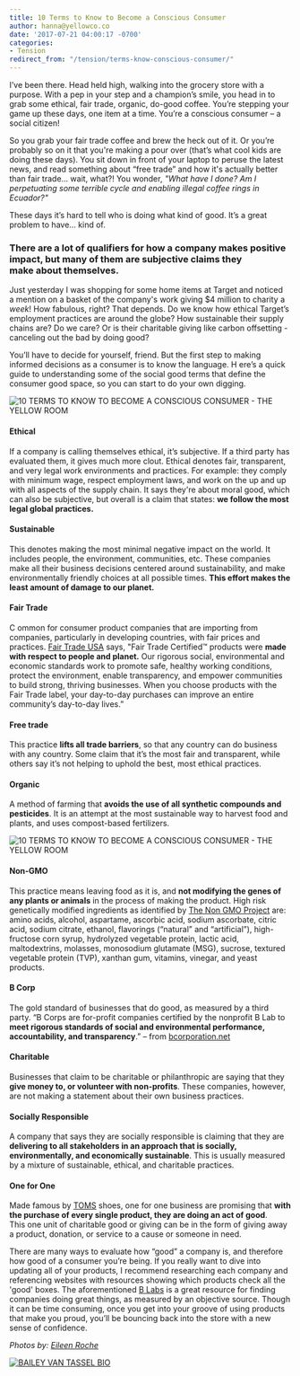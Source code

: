 ```yaml
---
title: 10 Terms to Know to Become a Conscious Consumer
author: hanna@yellowco.co
date: '2017-07-21 04:00:17 -0700'
categories:
- Tension
redirect_from: "/tension/terms-know-conscious-consumer/"
---
```


I’ve been there. Head held high, walking into the grocery store with a purpose. With a pep in your step and a champion’s smile, you head in to grab some ethical, fair trade, organic, do-good coffee. You’re stepping your game up these days, one item at a time. You’re a conscious consumer – a social citizen!

So you grab your fair trade coffee and brew the heck out of it. Or you’re probably so on it that you're making a pour over (that’s what cool kids are doing these days). You sit down in front of your laptop to peruse the latest news, and read something about “free trade” and how it's actually better than fair trade… wait, what?! You wonder, _"What have I done? Am I perpetuating some terrible cycle and enabling illegal coffee rings in Ecuador?"_

These days it’s hard to tell who is doing what kind of good. It’s a great problem to have… kind of.

### **There are a lot of qualifiers for how a company makes positive impact, but many of them are subjective claims they make about themselves.**

Just yesterday I was shopping for some home items at Target and noticed a mention on a basket of the company's work giving $4 million to charity a _week_! How fabulous, right? That depends. Do we know how ethical Target’s employment practices are around the globe? How sustainable their supply chains are? Do we care? Or is their charitable giving like carbon offsetting - canceling out the bad by doing good?

You’ll have to decide for yourself, friend. But the first step to making informed decisions as a consumer is to know the language. H ere’s a quick guide to understanding some of the social good terms that define the consumer good space, so you can start to do your own digging.

![10 TERMS TO KNOW TO BECOME A CONSCIOUS CONSUMER - THE YELLOW ROOM](https://yellow-blog-images.imgix.net/2017/07/040917_American-Weekend_Eileen-Roche_1869.jpg)

#### **Ethical**

If a company is calling themselves ethical, it’s subjective. If a third party has evaluated them, it gives much more clout. Ethical denotes fair, transparent, and very legal work environments and practices. For example: they comply with minimum wage, respect employment laws, and work on the up and up with all aspects of the supply chain. It says they're about moral good, which can also be subjective, but overall is a claim that states: **we follow the most legal global practices.**

#### **Sustainable**

This denotes making the most minimal negative impact on the world. It includes people, the environment, communities, etc. These companies make all their business decisions centered around sustainability, and make environmentally friendly choices at all possible times. **This effort makes the least amount of damage to our planet.**

#### **Fair Trade**

C ommon for consumer product companies that are importing from companies, particularly in developing countries, with fair prices and practices. [Fair Trade USA](http://fairtradeusa.org/) says, "Fair Trade Certified™ products were **made with respect to people and planet.** Our rigorous social, environmental and economic standards work to promote safe, healthy working conditions, protect the environment, enable transparency, and empower communities to build strong, thriving businesses. When you choose products with the Fair Trade label, your day-to-day purchases can improve an entire community’s day-to-day lives.”

#### **Free trade**

This practice **lifts all trade barriers**, so that any country can do business with any country. Some claim that it’s the most fair and transparent, while others say it’s not helping to uphold the best, most ethical practices.

#### **Organic**

A method of farming that **avoids the use of all synthetic compounds and pesticides**. It is an attempt at the most sustainable way to harvest food and plants, and uses compost-based fertilizers.

![10 TERMS TO KNOW TO BECOME A CONSCIOUS CONSUMER - THE YELLOW ROOM](https://yellow-blog-images.imgix.net/2017/07/040917_American-Weekend_Eileen-Roche_1863.jpg)

#### **Non-GMO**

This practice means leaving food as it is, and **not modifying the genes of any plants or animals** in the process of making the product. High risk genetically modified ingredients as identified by [The Non GMO Project](https://www.nongmoproject.org/) are: amino acids, alcohol, aspartame, ascorbic acid, sodium ascorbate, citric acid, sodium citrate, ethanol, flavorings (“natural” and “artificial”), high-fructose corn syrup, hydrolyzed vegetable protein, lactic acid, maltodextrins, molasses, monosodium glutamate (MSG), sucrose, textured vegetable protein (TVP), xanthan gum, vitamins, vinegar, and yeast products.

#### **B Corp**

The gold standard of businesses that do good, as measured by a third party. “B Corps are for-profit companies certified by the nonprofit B Lab to **meet rigorous standards of social and environmental performance, accountability, and transparency**.” – from [bcorporation.net](http://www.bcorporation.net/)

#### **Charitable**

Businesses that claim to be charitable or philanthropic are saying that they **give money to, or volunteer with non-profits**. These companies, however, are not making a statement about their own business practices.

#### **Socially Responsible**

A company that says they are socially responsible is claiming that they are **delivering to all stakeholders in an approach that is socially, environmentally, and economically sustainable**. This is usually measured by a mixture of sustainable, ethical, and charitable practices.

#### **One for One**

Made famous by [TOMS](http://www.toms.com/) shoes, one for one business are promising that **with the purchase of every single product, they are doing an act of good**. This one unit of charitable good or giving can be in the form of giving away a product, donation, or service to a cause or someone in need.

There are many ways to evaluate how “good” a company is, and therefore how good of a consumer you’re being. If you really want to dive into updating all of your products, I recommend researching each company and referencing websites with resources showing which products check all the 'good' boxes. The aforementioned [B Labs](https://www.bcorporation.net/what-are-b-corps/about-b-lab) is a great resource for finding companies doing great things, as measured by an objective source. Though it can be time consuming, once you get into your groove of using products that make you proud, you’ll be bouncing back into the store with a new sense of confidence.

_Photos by: [Eileen Roche](http://eileen-roche.com/)_

[![BAILEY VAN TASSEL BIO](https://yellow-blog-images.imgix.net/2017/04/BAILEY-VAN-TASSEL-BIO-new.jpg)](http://www.abelimpact.com/about/)
